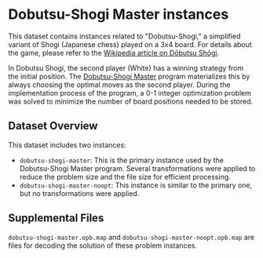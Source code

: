 # Dobutsu-Shogi Master instances

This dataset contains instances related to "Dobutsu-Shogi," a simplified variant of Shogi (Japanese chess) played on a 3x4 board. For details about the game, please refer to the [Wikipedia article on Dōbutsu Shōgi](https://en.wikipedia.org/wiki/D%C5%8Dbutsu_sh%C5%8Dgi).

In Dobutsu Shogi, the second player (White) has a winning strategy from the initial position. The [Dobutsu-Shogi Master](https://github.com/mame/dobutsu-shogi-master/) program materializes this by always choosing the optimal moves as the second player. During the implementation process of the program, a 0-1 integer optimization problem was solved to minimize the number of board positions needed to be stored.

## Dataset Overview

This dataset includes two instances:

- `dobutsu-shogi-master`:
  This is the primary instance used by the Dobutsu-Shogi Master program. Several transformations were applied to reduce the problem size and the file size for efficient processing.
- `dobutsu-shogi-master-noopt`:
  This instance is similar to the primary one, but no transformations were applied.

## Supplemental Files

`dobutsu-shogi-master.opb.map` and `dobutsu-shogi-master-noopt.opb.map` are files for decoding the solution of these problem instances.
